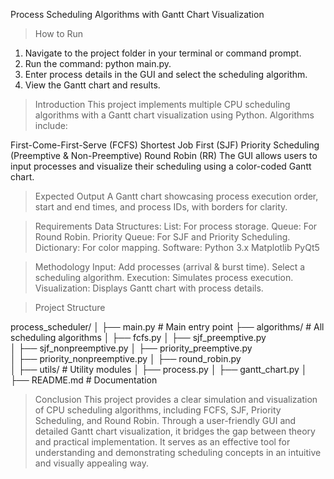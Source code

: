 Process Scheduling Algorithms with Gantt Chart Visualization

> How to Run
1. Navigate to the project folder in your terminal or command prompt.
2. Run the command: python main.py.
3. Enter process details in the GUI and select the scheduling algorithm.
4. View the Gantt chart and results.

> Introduction
This project implements multiple CPU scheduling algorithms with a Gantt chart visualization using Python. Algorithms include:

First-Come-First-Serve (FCFS)
Shortest Job First (SJF)
Priority Scheduling (Preemptive & Non-Preemptive)
Round Robin (RR)
The GUI allows users to input processes and visualize their scheduling using a color-coded Gantt chart.

> Expected Output
A Gantt chart showcasing process execution order, start and end times, and process IDs, with borders for clarity.

> Requirements
Data Structures:
  List: For process storage.
  Queue: For Round Robin.
  Priority Queue: For SJF and Priority Scheduling.
  Dictionary: For color mapping.
Software:
  Python 3.x
  Matplotlib
  PyQt5

> Methodology
Input: Add processes (arrival & burst time). Select a scheduling algorithm.
Execution: Simulates process execution.
Visualization: Displays Gantt chart with process details.

> Project Structure

process_scheduler/
│
├── main.py                    # Main entry point
├── algorithms/                # All scheduling algorithms
│   ├── fcfs.py
│   ├── sjf_preemptive.py  
│   ├── sjf_nonpreemptive.py
│   ├── priority_preemptive.py  
│   ├── priority_nonpreemptive.py 
│   ├── round_robin.py     
│
├── utils/                     # Utility modules
│   ├── process.py
│   ├── gantt_chart.py
│
├── README.md                  # Documentation

> Conclusion
This project provides a clear simulation and visualization of CPU scheduling algorithms, including FCFS, SJF, Priority Scheduling, and Round Robin. Through a user-friendly GUI and detailed Gantt chart visualization, it bridges the gap between theory and practical implementation. It serves as an effective tool for understanding and demonstrating scheduling concepts in an intuitive and visually appealing way.
